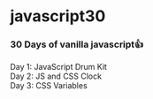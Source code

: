 # javascript30
### 30 Days of vanilla javascript👍

Day 1: JavaScript Drum Kit <br />
Day 2: JS and CSS Clock <br />
Day 3: CSS Variables <br />

